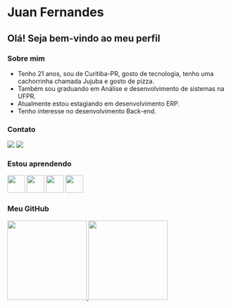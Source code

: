 # Juan Fernandes
## Olá! Seja bem-vindo ao meu perfil

### Sobre mim
- Tenho 21 anos, sou de Curitiba-PR, gosto de tecnologia, tenho uma cachorrinha chamada Jujuba e gosto de pizza.
- Também sou graduando em Análise e desenvolvimento de sistemas na UFPR.
- Atualmente estou estagiando em desenvolvimento ERP.
- Tenho interesse no desenvolvimento Back-end.

### Contato 
<div>
<a href ="mailto:juanfernandesrrm@gmail.com"><img src="https://img.shields.io/badge/Gmail-D14836?style=for-the-badge&logo=gmail&logoColor=white" target="_blank"></a>
<a href="https://www.linkedin.com/in/juan-fernandes/" target="_blank"><img src="https://img.shields.io/badge/-LinkedIn-%230077B5?style=for-the-badge&logo=linkedin&logoColor=white" target="_blank"></a>  
</div>

### Estou aprendendo
<img src="https://encrypted-tbn0.gstatic.com/images?q=tbn:ANd9GcSzRLMRkv5sllfU0dMU-opWWcqw-POvgqmP7CULzQvROcB_eNVoGGIxBnxxJPl3YdaYc_0&usqp=CAU" width="40" height="40" /> <img src="https://git-scm.com/images/logos/logomark-black@2x.png" width="40" height="40"/> <img src="https://github.githubassets.com/images/modules/logos_page/GitHub-Mark.png" width="40" height="40"/>
<img src="https://encrypted-tbn0.gstatic.com/images?q=tbn:ANd9GcQF83a41jAvhznGZRBCIdWtm3SPrY5f4IgXEQ&usqp=CAU" width="40" height="40" />
   
### Meu GitHub   
<div>
<a href="https://github.com/FernandesPixel">
<img height="180em" src="https://github-readme-stats.vercel.app/api/top-langs/?username=FernandesPixel&layout=compact&langs_count=7&theme=dracula"/>
<img height="180em" src="https://github-readme-stats.vercel.app/api?username=FernandesPixel&show_icons=true&theme=dracula&include_all_commits=true&count_private=true"/>
</div>
